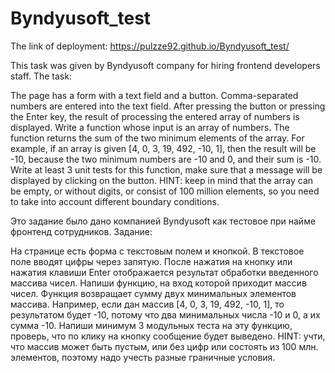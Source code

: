 # Byndyusoft_test

The link of deployment: https://pulzze92.github.io/Byndyusoft_test/

This task was given by Byndyusoft company for hiring frontend developers staff.
The task:

The page has a form with a text field and a button. Comma-separated numbers are entered into the text field. After pressing the button or pressing the Enter key, the result of processing the entered array of numbers is displayed.
Write a function whose input is an array of numbers. The function returns the sum of the two minimum elements of the array. For example, if an array is given [4, 0, 3, 19, 492, -10, 1], then the result will be -10, because the two minimum numbers are -10 and 0, and their sum is -10.
Write at least 3 unit tests for this function, make sure that a message will be displayed by clicking on the button.
HINT: keep in mind that the array can be empty, or without digits, or consist of 100 million elements, so you need to take into account different boundary conditions.

Это задание было дано компанией Byndyusoft как тестовое при найме фронтенд сотрудников. Задание:

На странице есть форма с текстовым полем и кнопкой. В текстовое поле вводят цифры через запятую. После нажатия на кнопку или нажатия клавиши Enter отображается результат обработки введенного массива чисел.
Напиши функцию, на вход которой приходит массив чисел. Функция возвращает сумму двух минимальных элементов массива. Например, если дан массив [4, 0, 3, 19, 492, -10, 1], то результатом будет -10, потому что два минимальных числа -10 и 0, а их сумма -10.
Напиши минимум 3 модульных теста на эту функцию, проверь, что по клику на кнопку сообщение будет выведено.
HINT: учти, что массив может быть пустым, или без цифр или состоять из 100 млн. элементов, поэтому надо учесть разные граничные условия.
